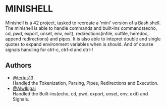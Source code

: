 # MINISHELL

Minishell is a 42 project, tasked to recreate a 'mini' version of a Bash shell.
The minishell is able to handle commands and built-ins commands(echo, cd, pwd, export, unset, env, exit), redirections(infile, outfile, heredoc, append redirections) and pipes. It is also able to intepret double and single quotes to expand environment variables when is should. And of course signals handling for ctrl-c, ctrl-d and ctrl-\!


## Authors

- [@terius13](https://www.github.com/terius13)</br>
Handled the Tokenization, Parsing, Pipes, Redirections and Execution.
- [@AlwIkigai](https://www.github.com/AlwIkigai)</br>
Handled the Built-ins(echo, cd, pwd, export, unset, env, exit) and Signals.
